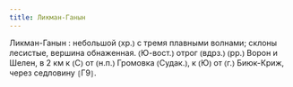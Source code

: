 ```yaml
---
title: Ликман-Ганын
---
```


Ликман-Ганын
: небольшой ⦅хр.⦆ с тремя плавными волнами; склоны лесистые, вершина обнаженная. ⦅Ю-вост.⦆ отрог ⦅вдрз.⦆ ⦅рр.⦆ Ворон и Шелен, в 2 км к ⦅С⦆ от ⦅н.п.⦆ Громовка ⦅Судак.⦆, к ⦅Ю⦆ от ⦅г.⦆ Биюк-Криж, через седловину ⦃Г9⦄.
